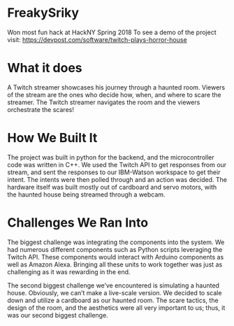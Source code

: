 # FreakySriky
Won most fun hack at HackNY Spring 2018
To see a demo of the project visit: https://devpost.com/software/twitch-plays-horror-house

# What it does

A Twitch streamer showcases his journey through a haunted room. Viewers of the stream are the ones who decide how, when, and where to scare the streamer. The Twitch streamer navigates the room and the viewers orchestrate the scares!

# How We Built It

The project was built in python for the backend, and the microcontroller code was written in C++. We used the Twitch API to get responses from our stream, and sent the responses to our IBM-Watson workspace to get their intent. The intents were then polled through and an action was decided. The hardware itself was built mostly out of cardboard and servo motors, with the haunted house being streamed through a webcam.

# Challenges We Ran Into

The biggest challenge was integrating the components into the system. We had numerous different components such as Python scripts leveraging the Twitch API. These components would interact with Arduino components as well as Amazon Alexa. Bringing all these units to work together was just as challenging as it was rewarding in the end.

The second biggest challenge we’ve encountered is simulating a haunted house. Obviously, we can’t make a live-scale version. We decided to scale down and utilize a cardboard as our haunted room. The scare tactics, the design of the room, and the aesthetics were all very important to us; thus, it was our second biggest challenge.
